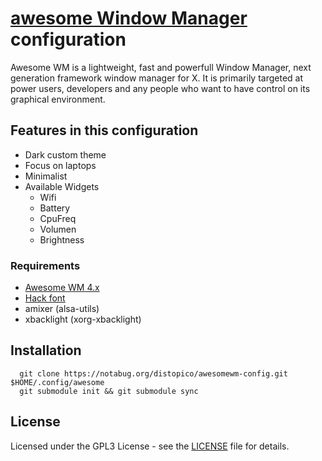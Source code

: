 # [awesome Window Manager][awesome] configuration #

Awesome WM is a lightweight, fast and powerfull Window Manager, next generation framework window manager for X.
It is primarily targeted at power users, developers and any people who  want to have control on its graphical environment.

## Features in this configuration ##
- Dark custom theme
- Focus on laptops
- Minimalist
- Available Widgets
  - Wifi
  - Battery
  - CpuFreq
  - Volumen
  - Brightness

### Requirements ###
- [Awesome WM 4.x][awesome]
- [Hack font][hack_font]
- amixer (alsa-utils)
- xbacklight (xorg-xbacklight)

Installation
--------------

```shell
  git clone https://notabug.org/distopico/awesomewm-config.git $HOME/.config/awesome
  git submodule init && git submodule sync
```

License
-------

Licensed under the GPL3 License - see the [LICENSE](LICENSE) file for details.


[awesome]: http://awesome.naquadah.org/
[hack_font]: https://github.com/chrissimpkins/Hack
